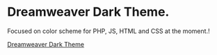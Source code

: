 # Dreamweaver Dark Theme.

Focused on color scheme for PHP, JS, HTML and CSS at the moment.!

[Dreamweaver Dark Theme](images/screenshot.png)
